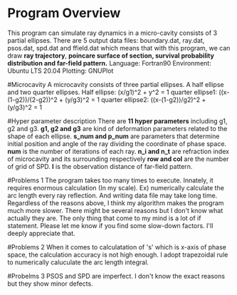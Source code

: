 # Program Overview
This program can simulate ray dynamics in a micro-cavity consists of 3 partial ellipses.
There are 5 output data files: boundary.dat, ray.dat, psos.dat, spd.dat and ffield.dat which means that with this program, we can draw **ray trajectory**, **poincare surface of section, survival probability distribution and far-field pattern.**
Language: Fortran90
Environment: Ubuntu LTS 20.04
Plotting: GNUPlot

#Microcavity
A microcavity consists of three partial ellipses.
A half ellipse and two quarter ellipses. 
Half ellipse: (x/g1)^2 + y^2 = 1
quarter ellipse1: ((x-(1-g2))/(2-g2))^2 + (y/g3)^2 = 1
quarter ellipse2: ((x-(1-g2))/g2)^2 + (y/g3)^2 = 1

#Hyper parameter description
There are **11 hyper parameters** including g1, g2 and g3.
**g1, g2 and g3** are kind of deformation parameters related to the shape of each ellipse.
**s_num and p_num** are parameters that determine initial position and angle of the ray dividing the coordinate of phase space.
**num** is the number of iterations of each ray.
**n_i and n_t** are refraction index of microcavity and its surrounding respectively
**row and col** are the number of grid of SPD.
**l** is the observation distance of far-field pattern.

#Problems 1
The program takes too many times to execute. 
Innately, it requires enormous calculation (In my scale). Ex) numerically calculate the arc length every ray reflection.
And writing data file may take long time.
Regardless of the reasons above, I think my algorithm makes the program much more slower. 
There might be several reasons but I don't know what actually they are.
The only thing that come to my mind is a lot of if statement.
Please let me know if you find some slow-down factors. I'll deeply appreciate that.

#Problems 2
When it comes to calculatation of 's' which is x-axis of phase space, the calculation accuracy is not high enough.
I adopt trapezoidal rule to numerically caluculate the arc length integral.

#Probelms 3
PSOS and SPD are imperfect.
I don't know the exact reasons but they show minor defects.


